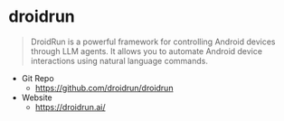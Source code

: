 # droidrun

> DroidRun is a powerful framework for controlling Android devices through LLM agents. It allows you to automate Android device interactions using natural language commands.

- Git Repo
  - https://github.com/droidrun/droidrun
- Website
  - https://droidrun.ai/